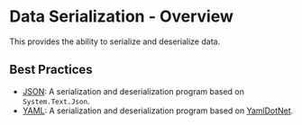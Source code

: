 ﻿# Data Serialization - Overview

This provides the ability to serialize and deserialize data.

## Best Practices

* [JSON](/framework/building-blocks/data-serializer/json): A serialization and deserialization program based on `System.Text.Json`.
* [YAML](/framework/building-blocks/data-serializer/yaml): A serialization and deserialization program based on [YamlDotNet](https://github.com/aaubry/YamlDotNet).